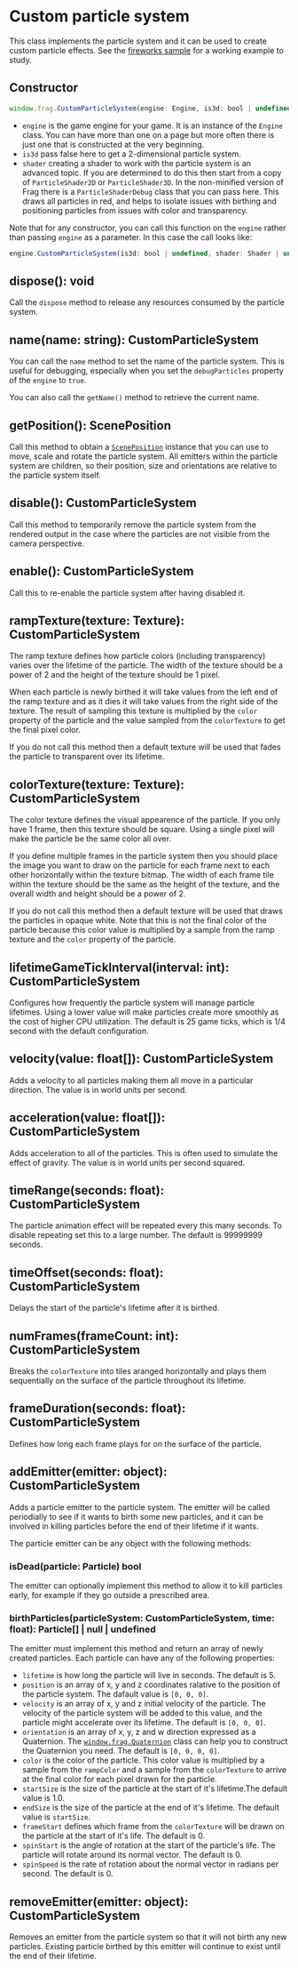 # Custom particle system

This class implements the particle system and it can be used to create custom
particle effects. See the [fireworks sample](../../samples/fireworks.html) for
a working example to study.

## Constructor
```javascript
window.frag.CustomParticleSystem(engine: Engine, is3d: bool | undefined, shader: Shader | undefined)
```

* `engine` is the game engine for your game. It is an instance of the `Engine` class. You can 
  have more than one on a page but more often there is just one that is constructed at the 
  very beginning.
* `is3d` pass false here to get a 2-dimensional particle system.
* `shader` creating a shader to work with the particle system is an advanced topic. If you
  are determined to do this then start from a copy of `ParticleShader2D` or `ParticleShader3D`.
  In the non-minified version of Frag there is a `ParticleShaderDebug` class that you can pass
  here. This draws all particles in red, and helps to isolate issues with birthing and positioning
  particles from issues with color and transparency.

Note that for any constructor, you can call this function on the `engine` rather than passing
`engine` as a parameter. In this case the call looks like:

```javascript
engine.CustomParticleSystem(is3d: bool | undefined, shader: Shader | undefined)
```

## dispose(): void
Call the `dispose` method to release any resources consumed by the particle system.

## name(name: string): CustomParticleSystem
You can call the `name` method to set the name of the particle system. This is useful
for debugging, especially when you set the `debugParticles` property of the `engine`
to `true`.

You can also call the `getName()` method to retrieve the current name.

## getPosition(): ScenePosition
Call this method to obtain a [`ScenePosition`](scene-position.md) instance that you
can use to move, scale and rotate the particle system. All emitters within the 
particle system are children, so their position, size and orientations are relative
to the particle system itself.

## disable(): CustomParticleSystem
Call this method to temporarily remove the particle system from the rendered output
in the case where the particles are not visible from the camera perspective.

## enable(): CustomParticleSystem
Call this to re-enable the particle system after having disabled it.

## rampTexture(texture: Texture): CustomParticleSystem
The ramp texture defines how particle colors (including transparency) varies over the
lifetime of the particle. The width of the texture should be a power of 2 and the
height of the texture should be 1 pixel.

When each particle is newly birthed it will take values from the left end of the
ramp texture and as it dies it will take values from the right side of the texture.
The result of sampling this texture is multiplied by the `color` property of the
particle and the value sampled from the `colorTexture` to get the final pixel color.

If you do not call this method then a default texture will be used that fades
the particle to transparent over its lifetime.

## colorTexture(texture: Texture): CustomParticleSystem
The color texture defines the visual appearence of the particle. If you only have
1 frame, then this texture should be square. Using a single pixel will make the
particle be the same color all over.

If you define multiple frames in the particle system then you should place the
image you want to draw on the particle for each frame next to each other horizontally
within the texture bitmap. The width of each frame tile within the texture
should be the same as the height of the texture, and the overall width and height
should be a power of 2.

If you do not call this method then a default texture will be used that draws
the particles in opaque white. Note that this is not the final color of the particle
because this color value is multiplied by a sample from the ramp texture and the
`color` property of the particle.

## lifetimeGameTickInterval(interval: int): CustomParticleSystem
Configures how frequently the particle system will manage particle lifetimes. Using
a lower value will make particles create more smoothly as the cost of higher
CPU utilization. The default is 25 game ticks, which is 1/4 second with the default
configuration.

## velocity(value: float[]): CustomParticleSystem
Adds a velocity to all particles making them all move in a particular direction.
The value is in world units per second.

## acceleration(value: float[]): CustomParticleSystem
Adds acceleration to all of the particles. This is often used to simulate the
effect of gravity. The value is in world units per second squared.

## timeRange(seconds: float): CustomParticleSystem
The particle animation effect will be repeated every this many seconds. To disable
repeating set this to a large number. The default is 99999999 seconds.

## timeOffset(seconds: float): CustomParticleSystem
Delays the start of the particle's lifetime after it is birthed.

## numFrames(frameCount: int): CustomParticleSystem
Breaks the `colorTexture` into tiles aranged horizontally and plays them
sequentially on the surface of the particle throughout its lifetime.

## frameDuration(seconds: float): CustomParticleSystem
Defines how long each frame plays for on the surface of the particle.

## addEmitter(emitter: object): CustomParticleSystem
Adds a particle emitter to the particle system. The emitter will be called
periodially to see if it wants to birth some new particles, and it can
be involved in killing particles before the end of their lifetime if it wants.

The particle emitter can be any object with the following methods:

### isDead(particle: Particle) bool
The emitter can optionally implement this method to allow it to kill
particles early, for example if they go outside a prescribed area.

### birthParticles(particleSystem: CustomParticleSystem, time: float): Particle[] | null | undefined
The emitter must implement this method and return an array of newly created
particles. Each particle can have any of the following properties:
* `lifetime` is how long the particle will live in seconds. The default is 5.
* `position` is an array of x, y and z coordinates ralative to the position of the
  particle system. The dafault value is `[0, 0, 0]`.
* `velocity` is an array of x, y and z initial velocity of the particle. The
  velocity of the particle system will be added to this value, and the particle
  might accelerate over its lifetime. The default is `[0, 0, 0]`.
* `orientation` is an array of x, y, z and w direction expressed as a Quaternion.
  The [`window.frag.Quaternion`](quaternion.md) class can help you to construct
  the Quaternion you need. The default is `[0, 0, 0, 0]`.
* `color` is the color of the particle. This color value is multiplied by a
  sample from the `rampColor` and a sample from the `colorTexture` to arrive
  at the final color for each pixel drawn for the particle.
* `startSize` is the size of the particle at the start of it's lifetime.The
  default value is 1.0.
* `endSize` is the size of the particle at the end of it's lifetime. The
  default value is `startSize`.
* `frameStart` defines which frame from the `colorTexture` will be drawn
  on the particle at the start of it's life. The default is 0.
* `spinStart` is the angle of rotation at the start of the particle's life.
  The particle will rotate around its normal vector. The default is 0.
* `spinSpeed` is the rate of rotation about the normal vector in radians
  per second. The default is 0.

## removeEmitter(emitter: object): CustomParticleSystem
Removes an emitter from the particle system so that it will not birth any
new particles. Existing particle birthed by this emitter will continue to
exist until the end of their lifetime.
